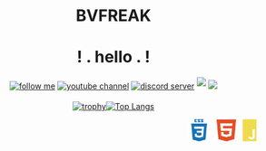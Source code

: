 <h1 align="center"> BVFREAK </h1>

<h1 align="center"> ! . hello . ! </h1>


<div align="center">
   <a href="https://www.github.com/BVFreak" target="_blank">
   <img src=https://img.shields.io/badge/follow%20me-black.svg?&style=for-the-badge&logo=github&logoColor=white alt="follow me" style="margin-bottom: 5px;" /></a>
   <a href="https://youtube.com/@bv_freak" target="_blank">
   <img src=https://img.shields.io/badge/youtube-red.svg?&style=for-the-badge&logo=youtube&logoColor=white alt="youtube channel" style="margin-bottom: 5px;" /></a>
   <a href="https://discord.gg/Hm9gEJ6EYU" target="_blank">
   <img src=https://img.shields.io/badge/discord-7289da.svg?&style=for-the-badge&logo=discord&logoColor=white alt="discord server" style="margin-bottom: 5px;" /></a>
   <a href="https://www.bvfreak.com" target="_blank">
   <img src="https://img.shields.io/badge/Wesbite-grey.svg?&style=for-the-badge&logo=linux&logoColor=black&alt=Website" style="margin-bottom: 5px;" /></a>
   <img src=https://visitor-badge.laobi.icu/badge?page_id=BVFreak.BVFreak />
<br>

[![trophy](https://github-profile-trophy.vercel.app/?username=BVFreak&theme=onedark)](https://github.com/ryo-ma/github-profile-trophy)[![Top Langs](https://github-readme-stats.vercel.app/api/top-langs/?username=BVFreak&langs_count=10&layout=compact&theme=dark)](https://github.com/anuraghazra/github-readme-stats)
</div>

<div align="center">
   <marquee>
      <img src="https://github.com/devicons/devicon/blob/master/icons/css3/css3-plain-wordmark.svg"  title="CSS3" alt="CSS" width="40" height="40"/>&nbsp;
      <img src="https://github.com/devicons/devicon/blob/master/icons/html5/html5-plain.svg" title="HTML5" alt="HTML" width="40" height="40"/>&nbsp;
      <img src="https://github.com/devicons/devicon/blob/master/icons/javascript/javascript-plain.svg" title="JavaScript" alt="JavaScript" width="40" height="40"/>&nbsp;
      <img src="https://github.com/devicons/devicon/blob/master/icons/csharp/csharp-original.svg" title="C#" alt="C#" width="40" height="40"/>&nbsp;
      <img src="https://github.com/devicons/devicon/blob/master/icons/python/python-original.svg" title="Python" alt="Python" width="40" height="40"/>&nbsp;
      <img src="https://github.com/devicons/devicon/blob/master/icons/windows8/windows8-original.svg" title="" alt="" width="40" height="40"/>&nbsp;
      <img src="https://github.com/devicons/devicon/blob/master/icons/linux/linux-original.svg" title="" alt="" width="40" height="40"/>&nbsp;
      <img src="https://github.com/devicons/devicon/blob/master/icons/debian/debian-plain.svg" title="" alt="" width="40" height="40"/>&nbsp;
      <img src="https://github.com/devicons/devicon/blob/master/icons/fedora/fedora-plain.svg" title="" alt="" width="40" height="40"/>&nbsp;
      <img src="https://github.com/devicons/devicon/blob/master/icons/ubuntu/ubuntu-plain.svg" title="" alt="" width="40" height="40"/>&nbsp;
      <img src="https://github.com/devicons/devicon/blob/master/icons/visualstudio/visualstudio-plain.svg" title="" alt="" width="40" height="40"/>&nbsp;
      <img src="https://github.com/devicons/devicon/blob/master/icons/vscode/vscode-original.svg" title="" alt="" width="40" height="40"/>&nbsp;
      <img src="https://github.com/devicons/devicon/blob/master/icons/vim/vim-original.svg" title="" alt="" width="40" height="40"/>&nbsp;
      <img src="https://github.com/devicons/devicon/blob/master/icons/bash/bash-original.svg" title="" alt="" width="40" height="40"/>&nbsp;
   </marquee>
</div>
